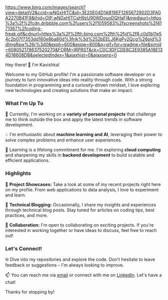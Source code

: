 https://www.bing.com/images/search?view=detailV2&ccid=wNGxHlTC&id=3E20E04D1AB19EF1265672902D3FA0A2270B41F8&thid=OIP.wNGxHlTCsH9zU90WDouoDQHaFj&mediaurl=https%3a%2f%2fcdn.dribbble.com%2fusers%2f1059583%2fscreenshots%2f4171367%2fcoding-freak.gif&cdnurl=https%3a%2f%2fth.bing.com%2fth%2fid%2fR.c0d1b11e54c2b07f7353dd160e8ba80d%3frik%3d%252bEELJ6KgPy2Qcg%26pid%3dImgRaw%26r%3d0&exph=600&expw=800&q=gif+for+readme+file&simid=608052178637520270&FORM=IRPRST&ck=C0C3DFCDE8C2E9385A18E134D18608DB&selectedIndex=1&ajaxhist=0&ajaxserp=0

Hey there! 👋 I'm Kavishka!

Welcome to my GitHub profile! I'm a passionate software developer on a journey to turn innovative ideas into reality through code. With a strong foundation in programming and a curiosity-driven mindset, I love exploring new technologies and creating solutions that make an impact.

### What I'm Up To

🚀 Currently, I'm working on a **variety of personal projects** that challenge me to think outside the box and apply the latest trends in software development.

💡 I'm enthusiastic about **machine learning and AI**, leveraging their power to solve complex problems and enhance user experiences.

🌱 Learning is a lifelong commitment for me. I'm exploring **cloud computing** and sharpening my skills in **backend development** to build scalable and efficient applications.

### Highlights

🎉 **Project Showcases:** Take a look at some of my recent projects right here on my profile. From web applications to data analysis, I love to experiment and learn.

📝 **Technical Blogging:** Occasionally, I share my insights and experiences through technical blog posts. Stay tuned for articles on coding tips, best practices, and more.

🤝 **Collaboration:** I'm open to collaborating on exciting projects. If you're interested in working together or have ideas to discuss, feel free to reach out!

### Let's Connect!

🌐 Dive into my repositories and explore the code. Don't hesitate to leave feedback or suggestions – I'm always looking to improve.

📫 You can reach me via [email](kavishkawe38@gmail.com) or connect with me on [LinkedIn](https://www.linkedin.com/in/roshan-weerawardhana-725840248/). Let's have a chat!

Thanks for stopping by! 
